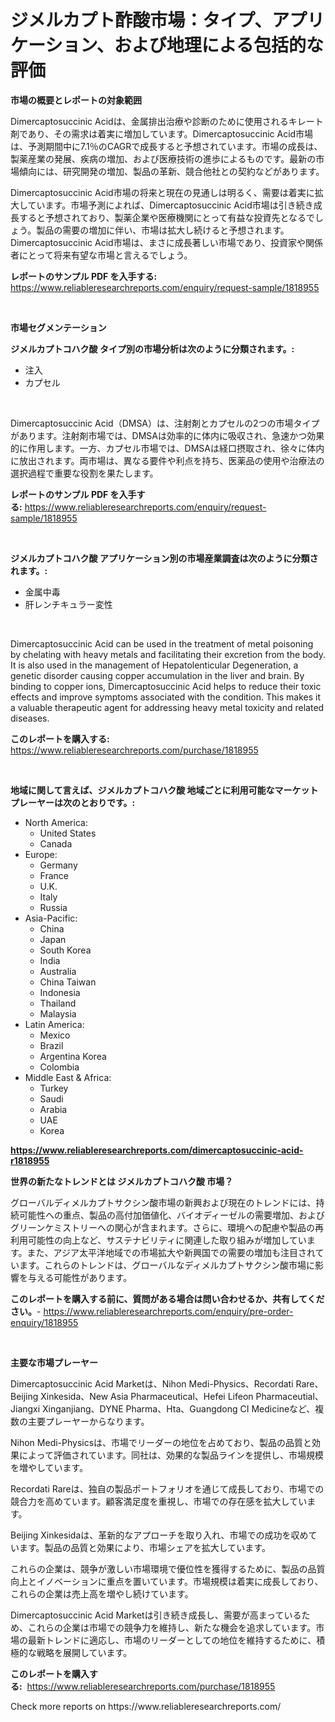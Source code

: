 <p><h1>ジメルカプト酢酸市場：タイプ、アプリケーション、および地理による包括的な評価</h1></p><p><strong>市場の概要とレポートの対象範囲</strong></p>
<p><p>Dimercaptosuccinic Acidは、金属排出治療や診断のために使用されるキレート剤であり、その需求は着実に増加しています。Dimercaptosuccinic Acid市場は、予測期間中に7.1％のCAGRで成長すると予想されています。市場の成長は、製薬産業の発展、疾病の増加、および医療技術の進歩によるものです。最新の市場傾向には、研究開発の増加、製品の革新、競合他社との契約などがあります。</p><p>Dimercaptosuccinic Acid市場の将来と現在の見通しは明るく、需要は着実に拡大しています。市場予測によれば、Dimercaptosuccinic Acid市場は引き続き成長すると予想されており、製薬企業や医療機関にとって有益な投資先となるでしょう。製品の需要の増加に伴い、市場は拡大し続けると予想されます。Dimercaptosuccinic Acid市場は、まさに成長著しい市場であり、投資家や関係者にとって将来有望な市場と言えるでしょう。</p></p>
<p><strong>レポートのサンプル PDF を入手する:</strong> <a href="https://www.reliableresearchreports.com/enquiry/request-sample/1818955">https://www.reliableresearchreports.com/enquiry/request-sample/1818955</a></p>
<p>&nbsp;</p>
<p><strong>市場セグメンテーション</strong></p>
<p><strong>ジメルカプトコハク酸 タイプ別の市場分析は次のように分類されます。:</strong></p>
<p><ul><li>注入</li><li>カプセル</li></ul></p>
<p>&nbsp;</p>
<p><p>Dimercaptosuccinic Acid（DMSA）は、注射剤とカプセルの2つの市場タイプがあります。注射剤市場では、DMSAは効率的に体内に吸収され、急速かつ効果的に作用します。一方、カプセル市場では、DMSAは経口摂取され、徐々に体内に放出されます。両市場は、異なる要件や利点を持ち、医薬品の使用や治療法の選択過程で重要な役割を果たします。</p></p>
<p><strong>レポートのサンプル PDF を入手する:</strong>&nbsp;<a href="https://www.reliableresearchreports.com/enquiry/request-sample/1818955">https://www.reliableresearchreports.com/enquiry/request-sample/1818955</a></p>
<p>&nbsp;</p>
<p><strong> ジメルカプトコハク酸 アプリケーション別の市場産業調査は次のように分類されます。:</strong></p>
<p><ul><li>金属中毒</li><li>肝レンチキュラー変性</li></ul></p>
<p>&nbsp;</p>
<p><p>Dimercaptosuccinic Acid can be used in the treatment of metal poisoning by chelating with heavy metals and facilitating their excretion from the body. It is also used in the management of Hepatolenticular Degeneration, a genetic disorder causing copper accumulation in the liver and brain. By binding to copper ions, Dimercaptosuccinic Acid helps to reduce their toxic effects and improve symptoms associated with the condition. This makes it a valuable therapeutic agent for addressing heavy metal toxicity and related diseases.</p></p>
<p><strong>このレポートを購入する:</strong>&nbsp; <a href="https://www.reliableresearchreports.com/purchase/1818955">https://www.reliableresearchreports.com/purchase/1818955</a></p>
<p>&nbsp;</p>
<p><strong>地域に関して言えば、ジメルカプトコハク酸 地域ごとに利用可能なマーケットプレーヤーは次のとおりです。:</strong></p>
<p><ul>
    <li>
        North America:
        <ul>
            <li>United States</li>
            <li>Canada</li>
        </ul>
    </li>
    <li>
        Europe:
        <ul>
            <li>Germany</li>
            <li>France</li>
            <li>U.K.</li>
            <li>Italy</li>
            <li>Russia</li>
        </ul>
    </li>
    <li>
        Asia-Pacific:
        <ul>
            <li>China</li>
            <li>Japan</li>
            <li>South Korea</li>
            <li>India</li>
            <li>Australia</li>
            <li>China Taiwan</li>
            <li>Indonesia</li>
            <li>Thailand</li>
            <li>Malaysia</li>
        </ul>
    </li>
    <li>
        Latin America:
        <ul>
            <li>Mexico</li>
            <li>Brazil</li>
            <li>Argentina Korea</li>
            <li>Colombia</li>
        </ul>
    </li>
    <li>
        Middle East & Africa:
        <ul>
            <li>Turkey</li>
            <li>Saudi</li>
            <li>Arabia</li>
            <li>UAE</li>
            <li>Korea</li>
        </ul>
    </li>
    </ul></p>
<p><strong><a href="https://www.reliableresearchreports.com/dimercaptosuccinic-acid-r1818955">https://www.reliableresearchreports.com/dimercaptosuccinic-acid-r1818955</a></strong>&nbsp;</p>
<p><strong>世界の新たなトレンドとは ジメルカプトコハク酸 市場？</strong></p>
<p><p>グローバルディメルカプトサクシン酸市場の新興および現在のトレンドには、持続可能性への重点、製品の高付加価値化、バイオディーゼルの需要増加、およびグリーンケミストリーへの関心が含まれます。さらに、環境への配慮や製品の再利用可能性の向上など、サステナビリティに関連した取り組みが増加しています。また、アジア太平洋地域での市場拡大や新興国での需要の増加も注目されています。これらのトレンドは、グローバルなディメルカプトサクシン酸市場に影響を与える可能性があります。</p></p>
<p><strong>このレポートを購入する前に、質問がある場合は問い合わせるか、共有してください。</strong>- <a href="https://www.reliableresearchreports.com/enquiry/pre-order-enquiry/1818955">https://www.reliableresearchreports.com/enquiry/pre-order-enquiry/1818955</a></p>
<p>&nbsp;</p>
<p><strong>主要な市場プレーヤー</strong></p>
<p><p>Dimercaptosuccinic Acid Marketは、Nihon Medi-Physics、Recordati Rare、Beijing Xinkesida、New Asia Pharmaceutical、Hefei Lifeon Pharmaceutial、Jiangxi Xinganjiang、DYNE Pharma、Hta、Guangdong CI Medicineなど、複数の主要プレーヤーからなります。</p><p>Nihon Medi-Physicsは、市場でリーダーの地位を占めており、製品の品質と効果によって評価されています。同社は、効果的な製品ラインを提供し、市場規模を増やしています。</p><p>Recordati Rareは、独自の製品ポートフォリオを通じて成長しており、市場での競合力を高めています。顧客満足度を重視し、市場での存在感を拡大しています。</p><p>Beijing Xinkesidaは、革新的なアプローチを取り入れ、市場での成功を収めています。製品の品質と効果により、市場シェアを拡大しています。</p><p>これらの企業は、競争が激しい市場環境で優位性を獲得するために、製品の品質向上とイノベーションに重点を置いています。市場規模は着実に成長しており、これらの企業は売上高を増やし続けています。</p><p>Dimercaptosuccinic Acid Marketは引き続き成長し、需要が高まっているため、これらの企業は市場での競争力を維持し、新たな機会を追求しています。市場の最新トレンドに適応し、市場のリーダーとしての地位を維持するために、積極的な戦略を展開しています。</p></p>
<p><strong>このレポートを購入する:</strong>&nbsp;&nbsp;<a href="https://www.reliableresearchreports.com/purchase/1818955">https://www.reliableresearchreports.com/purchase/1818955</a></p>
<p>Check more reports on https://www.reliableresearchreports.com/</p>